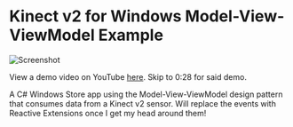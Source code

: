 # Kinect v2 for Windows Model-View-ViewModel Example

![Screenshot](https://pbs.twimg.com/media/B9WwHtmIUAID5cU.jpg:medium)

View a demo video on YouTube [here](https://www.youtube.com/watch?v=1aqxnynKuqQ). Skip to 0:28 for said demo.

A C# Windows Store app using the Model-View-ViewModel design pattern that consumes data from a Kinect v2 sensor. Will replace the events with Reactive Extensions once I get my head around them!
